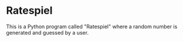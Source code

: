 # Ratespiel
This is a Python program called "Ratespiel" where a random number is generated and 
guessed by a user. 
